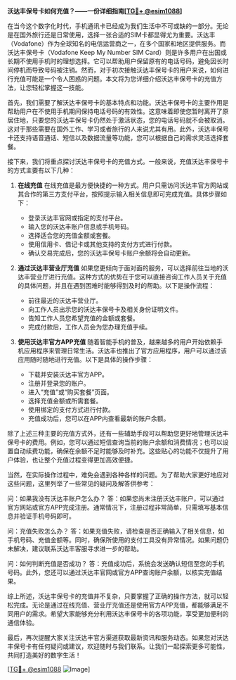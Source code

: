 **沃达丰保号卡如何充值？——一份详细指南[[TG💪+ @esim1088](https://t.me/s/esim1088)]**

在当今这个数字化时代，手机通讯卡已经成为我们生活中不可或缺的一部分。无论是在国外旅行还是日常使用，选择一张合适的SIM卡都显得尤为重要。沃达丰（Vodafone）作为全球知名的电信运营商之一，在多个国家和地区提供服务。而沃达丰保号卡（Vodafone Keep My Number SIM Card）则是许多用户在出国或长期不使用手机时的理想选择。它可以帮助用户保留原有的电话号码，避免因长时间停机而导致号码被注销。然而，对于初次接触沃达丰保号卡的用户来说，如何进行充值可能是一个令人困惑的问题。本文将为您详细介绍沃达丰保号卡的充值方法，让您轻松掌握这一技能。

首先，我们需要了解沃达丰保号卡的基本特点和功能。沃达丰保号卡的主要作用是帮助用户在不使用手机期间保持电话号码的有效性。这意味着即使您暂时离开了原居住地，只要您的沃达丰保号卡仍然处于激活状态，您的电话号码就不会被取消。这对于那些需要在国外工作、学习或者旅行的人来说尤其有用。此外，沃达丰保号卡还支持语音通话、短信以及数据流量等功能，您可以根据自己的需求灵活选择套餐。

接下来，我们将重点探讨沃达丰保号卡的充值方式。一般来说，充值沃达丰保号卡的方式主要有以下几种：

1. **在线充值**
   在线充值是最方便快捷的一种方式。用户只需访问沃达丰官方网站或其合作的第三方支付平台，按照提示输入相关信息即可完成充值。具体步骤如下：
   - 登录沃达丰官网或指定的支付平台。
   - 输入您的沃达丰账户信息或手机号码。
   - 选择适合您的充值金额或套餐。
   - 使用信用卡、借记卡或其他支持的支付方式进行付款。
   - 确认交易完成后，您的沃达丰保号卡账户余额将会自动更新。

2. **通过沃达丰营业厅充值**
   如果您更倾向于面对面的服务，可以选择前往当地的沃达丰营业厅进行充值。这种方式的优势在于您可以直接咨询工作人员关于充值的具体问题，并且在遇到困难时能够得到及时的帮助。以下是操作流程：
   - 前往最近的沃达丰营业厅。
   - 向工作人员出示您的沃达丰保号卡及相关身份证明文件。
   - 告知工作人员您希望充值的金额或套餐。
   - 完成付款后，工作人员会为您办理充值手续。

3. **使用沃达丰官方APP充值**
   随着智能手机的普及，越来越多的用户开始依赖手机应用程序来管理日常生活。沃达丰也推出了官方应用程序，用户可以通过该应用随时随地进行充值。以下是具体的操作步骤：
   - 下载并安装沃达丰官方APP。
   - 注册并登录您的账户。
   - 进入“充值”或“购买套餐”页面。
   - 选择充值金额或所需套餐。
   - 使用绑定的支付方式进行付款。
   - 充值成功后，您可以在APP内查看最新的账户余额。

除了上述三种主要的充值方式外，还有一些辅助手段可以帮助您更好地管理沃达丰保号卡的费用。例如，您可以通过短信查询当前的账户余额和消费情况；也可以设置自动续费功能，确保在余额不足时能够及时补充。这些贴心的功能不仅提升了用户体验，也让整个充值过程变得更加高效便捷。

当然，在实际操作过程中，难免会遇到各种各样的问题。为了帮助大家更好地应对这些问题，这里列举了一些常见的疑问及解答供参考：

问：如果我没有沃达丰账户怎么办？
答：如果您尚未注册沃达丰账户，可以通过官方网站或官方APP完成注册。通常情况下，注册过程非常简单，只需填写基本信息并验证手机号码即可。

问：充值失败怎么办？
答：如果充值失败，请检查是否正确输入了相关信息，如手机号码、充值金额等。同时，确保所使用的支付工具没有异常情况。如果问题仍未解决，建议联系沃达丰客服寻求进一步的帮助。

问：如何判断充值是否成功？
答：充值成功后，系统会发送确认短信至您的手机号码。此外，您还可以通过沃达丰官网或官方APP查询账户余额，以核实充值结果。

综上所述，沃达丰保号卡的充值并不复杂，只要掌握了正确的操作方法，就可以轻松完成。无论是通过在线充值、营业厅充值还是使用官方APP充值，都能够满足不同用户的需求。希望大家能够充分利用沃达丰保号卡的各项功能，享受更加便利的通信体验。

最后，再次提醒大家关注沃达丰官方渠道获取最新资讯和服务动态。如果您对沃达丰保号卡有任何疑问或建议，欢迎随时与我们联系。让我们一起探索更多可能性，共同打造美好的数字生活！

[[TG💪+ @esim1088](https://t.me/s/esim1088) ![Image](https://i.postimg.cc/4NQfJmqS/Snipaste-2025-05-13-00-14-12.png)]
